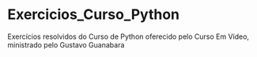 # Exercicios_Curso_Python
 Exercícios resolvidos do Curso de Python oferecido pelo Curso Em Vídeo, ministrado pelo Gustavo Guanabara
